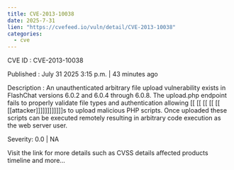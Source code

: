 ```yaml
---
title: CVE-2013-10038
date: 2025-7-31
lien: "https://cvefeed.io/vuln/detail/CVE-2013-10038"
categories:
  - cve
---
```


CVE ID : CVE-2013-10038

Published :  July 31
2025
3:15 p.m. | 43 minutes ago

Description : An unauthenticated arbitrary file upload vulnerability exists in FlashChat versions 6.0.2 and 6.0.4 through 6.0.8. The upload.php endpoint fails to properly validate file types and authentication
allowing  [[ [[ [[ [[ [[ [[attacker]]]]]]]]]]]]s to upload malicious PHP scripts. Once uploaded
these scripts can be executed remotely
resulting in arbitrary code execution as the web server user.

Severity: 0.0 | NA

Visit the link for more details
such as CVSS details
affected products
timeline
and more...
